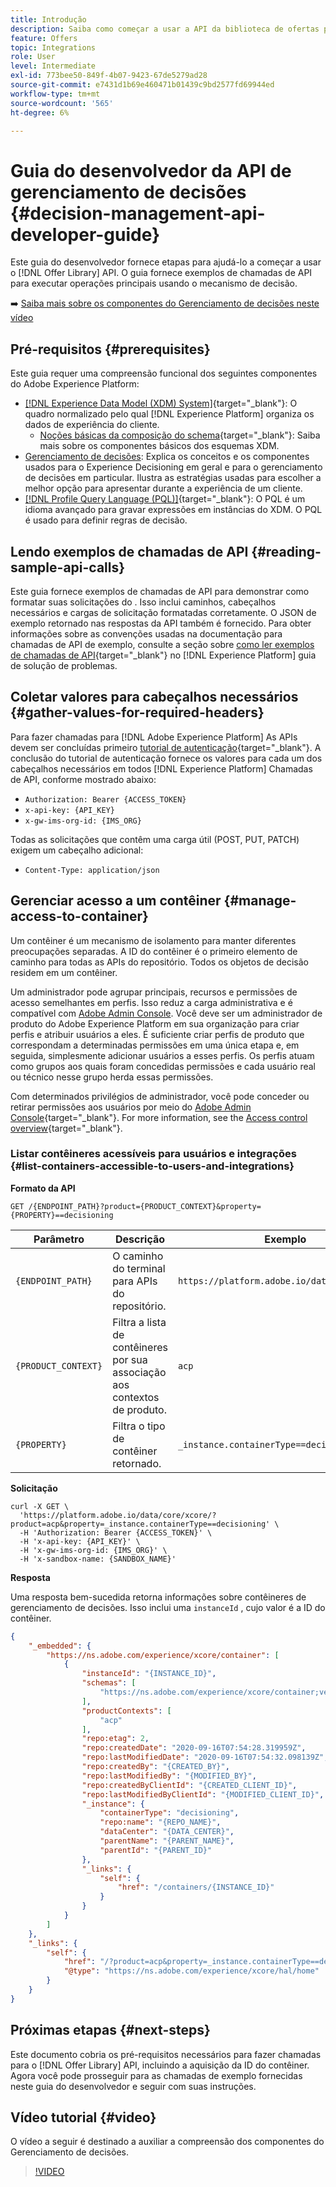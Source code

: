 ```yaml
---
title: Introdução
description: Saiba como começar a usar a API da biblioteca de ofertas para executar operações-chave usando o mecanismo de decisão.
feature: Offers
topic: Integrations
role: User
level: Intermediate
exl-id: 773bee50-849f-4b07-9423-67de5279ad28
source-git-commit: e7431d1b69e460471b01439c9bd2577fd69944ed
workflow-type: tm+mt
source-wordcount: '565'
ht-degree: 6%

---
```


# Guia do desenvolvedor da API de gerenciamento de decisões {#decision-management-api-developer-guide}

Este guia do desenvolvedor fornece etapas para ajudá-lo a começar a usar o [!DNL Offer Library] API. O guia fornece exemplos de chamadas de API para executar operações principais usando o mecanismo de decisão.

➡️ [Saiba mais sobre os componentes do Gerenciamento de decisões neste vídeo](#video)

## Pré-requisitos {#prerequisites}

Este guia requer uma compreensão funcional dos seguintes componentes do Adobe Experience Platform:

* [[!DNL Experience Data Model (XDM) System]](https://experienceleague.adobe.com/docs/experience-platform/xdm/home.html?lang=pt-BR){target="_blank"}: O quadro normalizado pelo qual [!DNL Experience Platform] organiza os dados de experiência do cliente.
   * [Noções básicas da composição do schema](https://experienceleague.adobe.com/docs/experience-platform/xdm/schema/composition.html?lang=pt-BR){target="_blank"}: Saiba mais sobre os componentes básicos dos esquemas XDM.
* [Gerenciamento de decisões](../../../using/offers/get-started/starting-offer-decisioning.md): Explica os conceitos e os componentes usados para o Experience Decisioning em geral e para o gerenciamento de decisões em particular. Ilustra as estratégias usadas para escolher a melhor opção para apresentar durante a experiência de um cliente.
* [[!DNL Profile Query Language (PQL)]](https://experienceleague.adobe.com/docs/experience-platform/segmentation/pql/overview.html){target="_blank"}: O PQL é um idioma avançado para gravar expressões em instâncias do XDM. O PQL é usado para definir regras de decisão.

## Lendo exemplos de chamadas de API {#reading-sample-api-calls}

Este guia fornece exemplos de chamadas de API para demonstrar como formatar suas solicitações do . Isso inclui caminhos, cabeçalhos necessários e cargas de solicitação formatadas corretamente. O JSON de exemplo retornado nas respostas da API também é fornecido. Para obter informações sobre as convenções usadas na documentação para chamadas de API de exemplo, consulte a seção sobre [como ler exemplos de chamadas de API](https://experienceleague.adobe.com/docs/experience-platform/landing/troubleshooting.html#how-do-i-format-an-api-request){target="_blank"} no [!DNL Experience Platform] guia de solução de problemas.

## Coletar valores para cabeçalhos necessários {#gather-values-for-required-headers}

Para fazer chamadas para [!DNL Adobe Experience Platform] As APIs devem ser concluídas primeiro [tutorial de autenticação](https://experienceleague.adobe.com/docs/experience-platform/landing/platform-apis/api-authentication.html){target="_blank"}. A conclusão do tutorial de autenticação fornece os valores para cada um dos cabeçalhos necessários em todos [!DNL Experience Platform] Chamadas de API, conforme mostrado abaixo:

* `Authorization: Bearer {ACCESS_TOKEN}`
* `x-api-key: {API_KEY}`
* `x-gw-ims-org-id: {IMS_ORG}`

Todas as solicitações que contêm uma carga útil (POST, PUT, PATCH) exigem um cabeçalho adicional:

* `Content-Type: application/json`

## Gerenciar acesso a um contêiner {#manage-access-to-container}

Um contêiner é um mecanismo de isolamento para manter diferentes preocupações separadas. A ID do contêiner é o primeiro elemento de caminho para todas as APIs do repositório. Todos os objetos de decisão residem em um contêiner.

Um administrador pode agrupar principais, recursos e permissões de acesso semelhantes em perfis. Isso reduz a carga administrativa e é compatível com [Adobe Admin Console](https://adminconsole.adobe.com/). Você deve ser um administrador de produto do Adobe Experience Platform em sua organização para criar perfis e atribuir usuários a eles. É suficiente criar perfis de produto que correspondam a determinadas permissões em uma única etapa e, em seguida, simplesmente adicionar usuários a esses perfis. Os perfis atuam como grupos aos quais foram concedidas permissões e cada usuário real ou técnico nesse grupo herda essas permissões.

Com determinados privilégios de administrador, você pode conceder ou retirar permissões aos usuários por meio do [Adobe Admin Console](https://adminconsole.adobe.com/){target="_blank"}. For more information, see the [Access control overview](https://experienceleague.adobe.com/docs/experience-platform/access-control/home.html?lang=pt-BR){target="_blank"}.

### Listar contêineres acessíveis para usuários e integrações {#list-containers-accessible-to-users-and-integrations}

**Formato da API**

```http
GET /{ENDPOINT_PATH}?product={PRODUCT_CONTEXT}&property={PROPERTY}==decisioning
```

| Parâmetro | Descrição | Exemplo |
| --------- | ----------- | ------- |
| `{ENDPOINT_PATH}` | O caminho do terminal para APIs do repositório. | `https://platform.adobe.io/data/core/xcore/` |
| `{PRODUCT_CONTEXT}` | Filtra a lista de contêineres por sua associação aos contextos de produto. | `acp` |
| `{PROPERTY}` | Filtra o tipo de contêiner retornado. | `_instance.containerType==decisioning` |

**Solicitação**

```shell
curl -X GET \
  'https://platform.adobe.io/data/core/xcore/?product=acp&property=_instance.containerType==decisioning' \
  -H 'Authorization: Bearer {ACCESS_TOKEN}' \
  -H 'x-api-key: {API_KEY}' \
  -H 'x-gw-ims-org-id: {IMS_ORG}' \
  -H 'x-sandbox-name: {SANDBOX_NAME}'
```

**Resposta**

Uma resposta bem-sucedida retorna informações sobre contêineres de gerenciamento de decisões. Isso inclui uma `instanceId` , cujo valor é a ID do contêiner.

```json
{
    "_embedded": {
        "https://ns.adobe.com/experience/xcore/container": [
            {
                "instanceId": "{INSTANCE_ID}",
                "schemas": [
                    "https://ns.adobe.com/experience/xcore/container;version=0.5"
                ],
                "productContexts": [
                    "acp"
                ],
                "repo:etag": 2,
                "repo:createdDate": "2020-09-16T07:54:28.319959Z",
                "repo:lastModifiedDate": "2020-09-16T07:54:32.098139Z",
                "repo:createdBy": "{CREATED_BY}",
                "repo:lastModifiedBy": "{MODIFIED_BY}",
                "repo:createdByClientId": "{CREATED_CLIENT_ID}",
                "repo:lastModifiedByClientId": "{MODIFIED_CLIENT_ID}",
                "_instance": {
                    "containerType": "decisioning",
                    "repo:name": "{REPO_NAME}",
                    "dataCenter": "{DATA_CENTER}",
                    "parentName": "{PARENT_NAME}",
                    "parentId": "{PARENT_ID}"
                },
                "_links": {
                    "self": {
                        "href": "/containers/{INSTANCE_ID}"
                    }
                }
            }
        ]
    },
    "_links": {
        "self": {
            "href": "/?product=acp&property=_instance.containerType==decisioning",
            "@type": "https://ns.adobe.com/experience/xcore/hal/home"
        }
    }
}
```

## Próximas etapas {#next-steps}

Este documento cobria os pré-requisitos necessários para fazer chamadas para o [!DNL Offer Library] API, incluindo a aquisição da ID do contêiner. Agora você pode prosseguir para as chamadas de exemplo fornecidas neste guia do desenvolvedor e seguir com suas instruções.
<!--
>[!NOTE]
>
> The In-app messaging channel in Adobe Journey Optimizer uses decision management objects. If your organization uses the in-app messaging channel, then API list requests for objects will include objects created by the in-app messaging service and can be ignored for decision management use cases. Objects created for in-app messages will have `createdBy = “Mobile_Sheliak”`.
-->

## Vídeo tutorial {#video}

O vídeo a seguir é destinado a auxiliar a compreensão dos componentes do Gerenciamento de decisões.

>[!VIDEO](https://video.tv.adobe.com/v/329919?quality=12)

